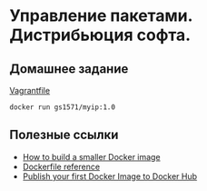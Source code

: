 # Управление пакетами. Дистрибьюция софта.

## Домашнее задание

[Vagrantfile](Vagrantfile)

```
docker run gs1571/myip:1.0
```

## Полезные ссылки
* [How to build a smaller Docker image](https://medium.com/@gdiener/how-to-build-a-smaller-docker-image-76779e18d48a)
* [Dockerfile reference](https://docs.docker.com/engine/reference/builder/)
* [Publish your first Docker Image to Docker Hub](https://hackernoon.com/publish-your-docker-image-to-docker-hub-10b826793faf)

